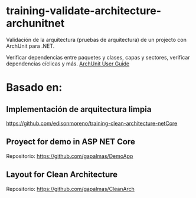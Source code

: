 # training-validate-architecture-archunitnet

Validación de la arquitectura (pruebas de arquitectura) de un projecto con ArchUnit para .NET.

Verificar dependencias entre paquetes y clases, capas y sectores, verificar dependencias cíclicas y más.  [ArchUnit User Guide
](https://archunitnet.readthedocs.io/en/latest/guide/)

# Basado en:

## Implementación de arquitectura limpia
https://github.com/edisonmoreno/training-clean-architecture-netCore

## Proyect for demo in ASP NET Core
Repositorio: https://github.com/gapalmas/DemoApp

## Layout for Clean Architecture
Repositorio: https://github.com/gapalmas/CleanArch


